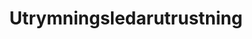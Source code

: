 ---
title: 'Utrymningsledarutrustning'
symbol_image: '/images/symbols/kr/19.svg'
weight: 19
card: true
card_color: 'bg-symbol-green'
---
